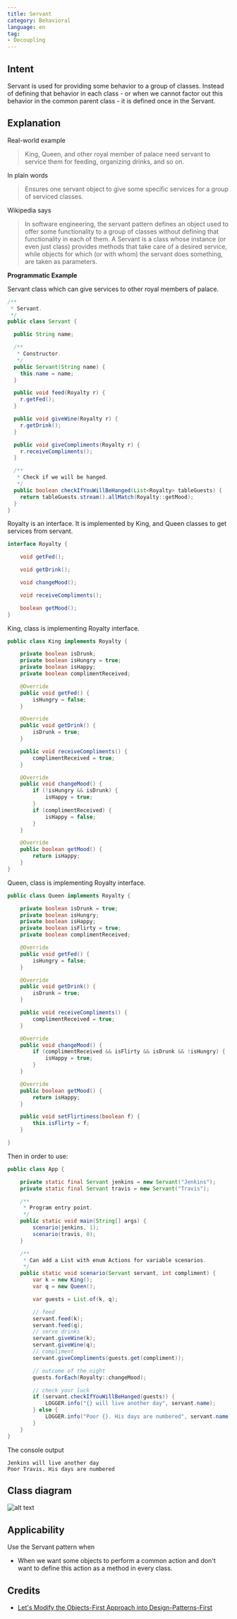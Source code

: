 ```yaml
---
title: Servant
category: Behavioral
language: en
tag:
- Decoupling
---
```


## Intent
Servant is used for providing some behavior to a group of classes.
Instead of defining that behavior in each class - or when we cannot factor out
this behavior in the common parent class - it is defined once in the Servant.

## Explanation

Real-world example

> King, Queen, and other royal member of palace need servant to service them for feeding,
> organizing drinks, and so on.

In plain words

> Ensures one servant object to give some specific services for a group of serviced classes.

Wikipedia says

> In software engineering, the servant pattern defines an object used to offer some functionality
> to a group of classes without defining that functionality in each of them. A Servant is a class
> whose instance (or even just class) provides methods that take care of a desired service, while
> objects for which (or with whom) the servant does something, are taken as parameters.

**Programmatic Example**

Servant class which can give services to other royal members of palace.

```java
/**
 * Servant.
 */
public class Servant {

  public String name;

  /**
   * Constructor.
   */
  public Servant(String name) {
    this.name = name;
  }

  public void feed(Royalty r) {
    r.getFed();
  }

  public void giveWine(Royalty r) {
    r.getDrink();
  }

  public void giveCompliments(Royalty r) {
    r.receiveCompliments();
  }

  /**
   * Check if we will be hanged.
   */
  public boolean checkIfYouWillBeHanged(List<Royalty> tableGuests) {
    return tableGuests.stream().allMatch(Royalty::getMood);
  }
}
```

Royalty is an interface. It is implemented by King, and Queen classes to get services from servant.

```java
interface Royalty {

    void getFed();

    void getDrink();

    void changeMood();

    void receiveCompliments();

    boolean getMood();
}
```
King, class is implementing Royalty interface.
```java
public class King implements Royalty {

    private boolean isDrunk;
    private boolean isHungry = true;
    private boolean isHappy;
    private boolean complimentReceived;

    @Override
    public void getFed() {
        isHungry = false;
    }

    @Override
    public void getDrink() {
        isDrunk = true;
    }

    public void receiveCompliments() {
        complimentReceived = true;
    }

    @Override
    public void changeMood() {
        if (!isHungry && isDrunk) {
            isHappy = true;
        }
        if (complimentReceived) {
            isHappy = false;
        }
    }

    @Override
    public boolean getMood() {
        return isHappy;
    }
}
```
Queen, class is implementing Royalty interface.
```java
public class Queen implements Royalty {

    private boolean isDrunk = true;
    private boolean isHungry;
    private boolean isHappy;
    private boolean isFlirty = true;
    private boolean complimentReceived;

    @Override
    public void getFed() {
        isHungry = false;
    }

    @Override
    public void getDrink() {
        isDrunk = true;
    }

    public void receiveCompliments() {
        complimentReceived = true;
    }

    @Override
    public void changeMood() {
        if (complimentReceived && isFlirty && isDrunk && !isHungry) {
            isHappy = true;
        }
    }

    @Override
    public boolean getMood() {
        return isHappy;
    }

    public void setFlirtiness(boolean f) {
        this.isFlirty = f;
    }

}
```

Then in order to use:

```java
public class App {

    private static final Servant jenkins = new Servant("Jenkins");
    private static final Servant travis = new Servant("Travis");

    /**
     * Program entry point.
     */
    public static void main(String[] args) {
        scenario(jenkins, 1);
        scenario(travis, 0);
    }

    /**
     * Can add a List with enum Actions for variable scenarios.
     */
    public static void scenario(Servant servant, int compliment) {
        var k = new King();
        var q = new Queen();

        var guests = List.of(k, q);

        // feed
        servant.feed(k);
        servant.feed(q);
        // serve drinks
        servant.giveWine(k);
        servant.giveWine(q);
        // compliment
        servant.giveCompliments(guests.get(compliment));

        // outcome of the night
        guests.forEach(Royalty::changeMood);

        // check your luck
        if (servant.checkIfYouWillBeHanged(guests)) {
            LOGGER.info("{} will live another day", servant.name);
        } else {
            LOGGER.info("Poor {}. His days are numbered", servant.name);
        }
    }
}
```

The console output

```
Jenkins will live another day
Poor Travis. His days are numbered
```


## Class diagram
![alt text](./etc/servant-pattern.png "Servant")

## Applicability
Use the Servant pattern when

* When we want some objects to perform a common action and don't want to define this action as a method in every class.

## Credits

* [Let's Modify the Objects-First Approach into Design-Patterns-First](http://edu.pecinovsky.cz/papers/2006_ITiCSE_Design_Patterns_First.pdf)
